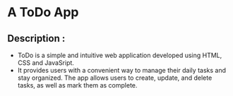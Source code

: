 # A ToDo App

## Description :
- ToDo is a simple and intuitive web application developed using HTML, CSS and JavaSript.
- It provides users with a convenient way to manage their daily tasks and stay organized. The app allows users to create, update, and delete tasks, as well as mark them as complete.
